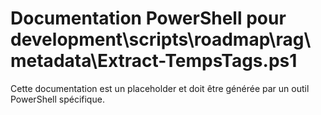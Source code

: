 # Documentation PowerShell pour development\scripts\roadmap\rag\metadata\Extract-TempsTags.ps1

Cette documentation est un placeholder et doit être générée par un outil PowerShell spécifique.
